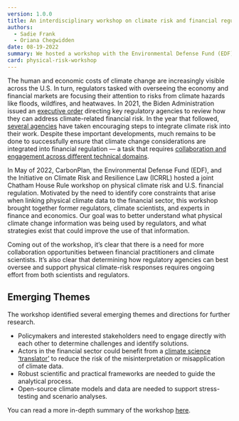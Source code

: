 ```yaml
---
version: 1.0.0
title: An interdisciplinary workshop on climate risk and financial regulation
authors:
  - Sadie Frank
  - Oriana Chegwidden
date: 08-19-2022
summary: We hosted a workshop with the Environmental Defense Fund (EDF) and the Initiative on Climate Risk and Resilience Law (ICRRL) on physical climate risk and financial regulation.
card: physical-risk-workshop
---
```


The human and economic costs of climate change are increasingly visible across the U.S. In turn, regulators tasked with overseeing the economy and financial markets are focusing their attention to risks from climate hazards like floods, wildfires, and heatwaves. In 2021, the Biden Administration issued an [executive order](https://www.whitehouse.gov/briefing-room/presidential-actions/2021/05/20/executive-order-on-climate-related-financial-risk/) directing key regulatory agencies to review how they can address climate-related financial risk. In the year that followed, [several agencies](https://ceres.org/accelerator/regulation/scorecard?_ga=2.138448954.821819762.1657639703-6922862.1657639703) have taken encouraging steps to integrate climate risk into their work. Despite these important developments, much remains to be done to successfully ensure that climate change considerations are integrated into financial regulation — a task that requires [collaboration and engagement across different technical domains](https://carbonplan.org/research/data-financial-risk).

In May of 2022, CarbonPlan, the Environmental Defense Fund (EDF), and the Initiative on Climate Risk and Resilience Law (ICRRL) hosted a joint Chatham House Rule workshop on physical climate risk and U.S. financial regulation. Motivated by the need to identify core constraints that arise when linking physical climate data to the financial sector, this workshop brought together former regulators, climate scientists, and experts in finance and economics. Our goal was to better understand what physical climate change information was being used by regulators, and what strategies exist that could improve the use of that information.

Coming out of the workshop, it’s clear that there is a need for more collaboration opportunities between financial practitioners and climate scientists. It’s also clear that determining how regulatory agencies can best oversee and support physical climate-risk responses requires ongoing effort from both scientists and regulators.

## Emerging Themes

The workshop identified several emerging themes and directions for further research.

- Policymakers and interested stakeholders need to engage directly with each other to determine challenges and identify solutions.
- Actors in the financial sector could benefit from a [climate science ‘translator’](https://www.nature.com/articles/s41558-020-00984-6) to reduce the risk of the misinterpretation or misapplication of climate data.
- Robust scientific and practical frameworks are needed to guide the analytical process.
- Open-source climate models and data are needed to support stress-testing and scenario analyses.

You can read a more in-depth summary of the workshop [here](https://files.carbonplan.org/Physical-Risk-Workshop-Summary-Report.pdf).
